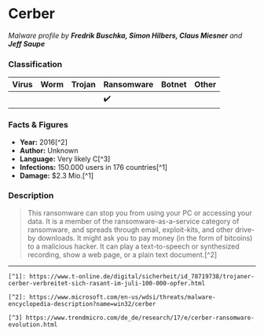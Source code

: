 # Cerber

_Malware profile by **Fredrik Buschka, Simon Hilbers, Claus Miesner** and **Jeff Saupe**_

### Classification

| Virus              | Worm               | Trojan             | Ransomware         | Botnet             | Other                                   |
|:-------------------|:-------------------|:-------------------|:-------------------|:-------------------|:----------------------------------------|
|  |  |  | :heavy_check_mark: |  |  |

### Facts & Figures

* **Year:** 2016[^2]
* **Author:** Unknown
* **Language:** Very likely C[^3]
* **Infections:** 150.000 users in 176 countries[^1]
* **Damage:** $2.3 Mio.[^1]

### Description

> This ransomware can stop you from using your PC or accessing your data. It is a member of the ransomware-as-a-service category of ransomware, and spreads through email, exploit-kits, and other drive-by downloads. It might ask you to pay money (in the form of bitcoins) to a malicious hacker. It can play a text-to-speech or synthesized recording, show a web page, or a plain text document.[^2]


---

```
[^1]: https://www.t-online.de/digital/sicherheit/id_78719738/trojaner-cerber-verbreitet-sich-rasant-im-juli-100-000-opfer.html

[^2]: https://www.microsoft.com/en-us/wdsi/threats/malware-encyclopedia-description?name=win32/cerber

[^3] https://www.trendmicro.com/de_de/research/17/e/cerber-ransomware-evolution.html
```